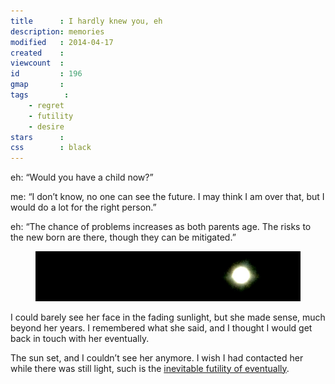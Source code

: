 ```yaml
---
title      : I hardly knew you, eh
description: memories
modified   : 2014-04-17
created    : 
viewcount  : 
id         : 196
gmap       : 
tags        :
    - regret
    - futility
    - desire
stars      : 
css        : black
---
```


eh: “Would you have a child now?”

me: “I don’t know, no one can see the future. I may think I am over that, but I would do a lot for the right person.”

eh: “The chance of problems increases as both parents age. The risks to the new born are there, though they can be mitigated.”

<figure>
    <img src="img/moon.jpg">
    <figcaption></figcaption>
</figure>

I could barely see her face in the fading sunlight, but she made sense, much beyond her years. I remembered what she said, and I thought I would get back in touch with her eventually.

The sun set, and I couldn’t see her anymore. I wish I had contacted her while there was still light, such is the [inevitable futility of eventually](Inevitable-Futility-of-Eventually).
